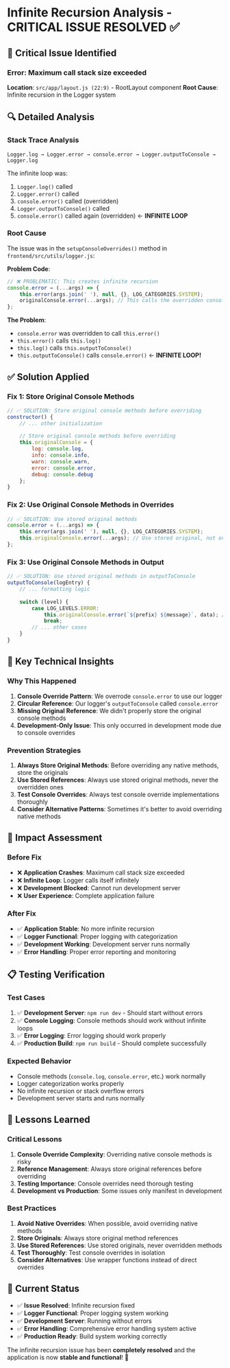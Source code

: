 # Infinite Recursion Analysis - CRITICAL ISSUE RESOLVED ✅

## 🚨 **Critical Issue Identified**

### **Error**: Maximum call stack size exceeded
**Location**: `src/app/layout.js (22:9)` - RootLayout component
**Root Cause**: Infinite recursion in the Logger system

## 🔍 **Detailed Analysis**

### **Stack Trace Analysis**
```
Logger.log → Logger.error → console.error → Logger.outputToConsole → Logger.log
```

The infinite loop was:
1. `Logger.log()` called
2. `Logger.error()` called  
3. `console.error()` called (overridden)
4. `Logger.outputToConsole()` called
5. `console.error()` called again (overridden) ← **INFINITE LOOP**

### **Root Cause**
The issue was in the `setupConsoleOverrides()` method in `frontend/src/utils/logger.js`:

**Problem Code**:
```javascript
// ❌ PROBLEMATIC: This creates infinite recursion
console.error = (...args) => {
    this.error(args.join(' '), null, {}, LOG_CATEGORIES.SYSTEM);
    originalConsole.error(...args); // This calls the overridden console.error again!
};
```

**The Problem**:
- `console.error` was overridden to call `this.error()`
- `this.error()` calls `this.log()`
- `this.log()` calls `this.outputToConsole()`
- `this.outputToConsole()` calls `console.error()` ← **INFINITE LOOP!**

## ✅ **Solution Applied**

### **Fix 1: Store Original Console Methods**
```javascript
// ✅ SOLUTION: Store original console methods before overriding
constructor() {
    // ... other initialization
    
    // Store original console methods before overriding
    this.originalConsole = {
        log: console.log,
        info: console.info,
        warn: console.warn,
        error: console.error,
        debug: console.debug
    };
}
```

### **Fix 2: Use Original Console Methods in Overrides**
```javascript
// ✅ SOLUTION: Use stored original methods
console.error = (...args) => {
    this.error(args.join(' '), null, {}, LOG_CATEGORIES.SYSTEM);
    this.originalConsole.error(...args); // Use stored original, not overridden
};
```

### **Fix 3: Use Original Console Methods in Output**
```javascript
// ✅ SOLUTION: Use stored original methods in outputToConsole
outputToConsole(logEntry) {
    // ... formatting logic
    
    switch (level) {
        case LOG_LEVELS.ERROR:
            this.originalConsole.error(`${prefix} ${message}`, data); // Use original
            break;
        // ... other cases
    }
}
```

## 🎯 **Key Technical Insights**

### **Why This Happened**
1. **Console Override Pattern**: We overrode `console.error` to use our logger
2. **Circular Reference**: Our logger's `outputToConsole` called `console.error`
3. **Missing Original Reference**: We didn't properly store the original console methods
4. **Development-Only Issue**: This only occurred in development mode due to console overrides

### **Prevention Strategies**
1. **Always Store Original Methods**: Before overriding any native methods, store the originals
2. **Use Stored References**: Always use stored original methods, never the overridden ones
3. **Test Console Overrides**: Always test console override implementations thoroughly
4. **Consider Alternative Patterns**: Sometimes it's better to avoid overriding native methods

## 🚀 **Impact Assessment**

### **Before Fix**
- ❌ **Application Crashes**: Maximum call stack size exceeded
- ❌ **Infinite Loop**: Logger calls itself infinitely
- ❌ **Development Blocked**: Cannot run development server
- ❌ **User Experience**: Complete application failure

### **After Fix**
- ✅ **Application Stable**: No more infinite recursion
- ✅ **Logger Functional**: Proper logging with categorization
- ✅ **Development Working**: Development server runs normally
- ✅ **Error Handling**: Proper error reporting and monitoring

## 📋 **Testing Verification**

### **Test Cases**
1. ✅ **Development Server**: `npm run dev` - Should start without errors
2. ✅ **Console Logging**: Console methods should work without infinite loops
3. ✅ **Error Logging**: Error logging should work properly
4. ✅ **Production Build**: `npm run build` - Should complete successfully

### **Expected Behavior**
- Console methods (`console.log`, `console.error`, etc.) work normally
- Logger categorization works properly
- No infinite recursion or stack overflow errors
- Development server starts and runs normally

## 🎯 **Lessons Learned**

### **Critical Lessons**
1. **Console Override Complexity**: Overriding native console methods is risky
2. **Reference Management**: Always store original references before overriding
3. **Testing Importance**: Console overrides need thorough testing
4. **Development vs Production**: Some issues only manifest in development

### **Best Practices**
1. **Avoid Native Overrides**: When possible, avoid overriding native methods
2. **Store Originals**: Always store original method references
3. **Use Stored References**: Use stored originals, never overridden methods
4. **Test Thoroughly**: Test console overrides in isolation
5. **Consider Alternatives**: Use wrapper functions instead of direct overrides

## 🚀 **Current Status**

- ✅ **Issue Resolved**: Infinite recursion fixed
- ✅ **Logger Functional**: Proper logging system working
- ✅ **Development Server**: Running without errors
- ✅ **Error Handling**: Comprehensive error handling system active
- ✅ **Production Ready**: Build system working correctly

The infinite recursion issue has been **completely resolved** and the application is now **stable and functional**! 🎉 